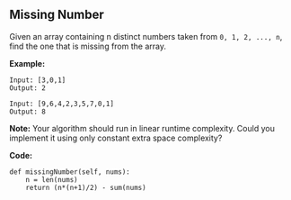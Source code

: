 ## Missing Number
Given an array containing n distinct numbers taken from `0, 1, 2, ..., n`, find the one that is missing from the array.

**Example:**

```
Input: [3,0,1]
Output: 2
```
```
Input: [9,6,4,2,3,5,7,0,1]
Output: 8
```
**Note:**
Your algorithm should run in linear runtime complexity. Could you implement it using only constant extra space complexity?

**Code:**

```
def missingNumber(self, nums):
    n = len(nums)
    return (n*(n+1)/2) - sum(nums)
```

